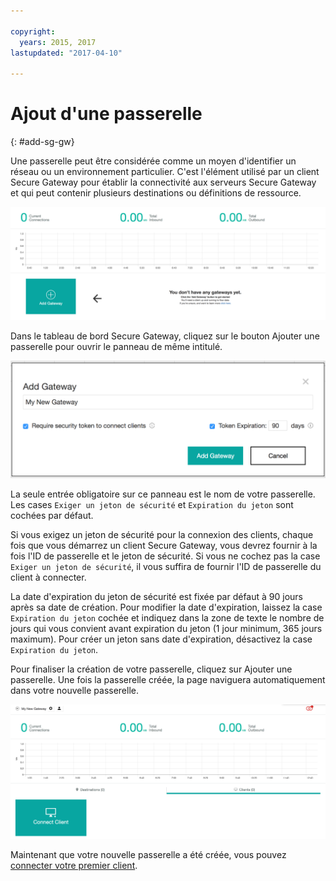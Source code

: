 ```yaml
---

copyright:
  years: 2015, 2017
lastupdated: "2017-04-10"

---
```


# Ajout d'une passerelle
{: #add-sg-gw}

Une passerelle peut être considérée comme un moyen d'identifier un réseau ou un environnement particulier.  C'est l'élément utilisé par un client Secure Gateway pour établir la connectivité aux serveurs Secure Gateway et qui peut contenir plusieurs destinations ou définitions de ressource.

![Tableau de bord Secure Gateway](./images/newDashboard.png?raw=true "Tableau de bord Secure Gateway")

Dans le tableau de bord Secure Gateway, cliquez sur le bouton Ajouter une passerelle pour ouvrir le panneau de même intitulé.

![Ajouter une passerelle](./images/addGateway.png?raw=true "Ajouter une passerelle")

La seule entrée obligatoire sur ce panneau est le nom de votre passerelle.  Les cases `Exiger un jeton de sécurité` et `Expiration du jeton` sont cochées par défaut.

Si vous exigez un jeton de sécurité pour la connexion des clients, chaque fois que vous démarrez un client Secure Gateway, vous devrez fournir à la fois l'ID de passerelle et le jeton de sécurité.  Si vous ne cochez pas la case `Exiger un jeton de sécurité`, il vous suffira de fournir l'ID de passerelle du client à connecter.

La date d'expiration du jeton de sécurité est fixée par défaut à 90 jours après sa date de création.  Pour modifier la date d'expiration, laissez la case `Expiration du jeton` cochée et indiquez dans la zone de texte le nombre de jours qui vous convient avant expiration du jeton (1 jour minimum, 365 jours maximum).  Pour créer un jeton sans date d'expiration, désactivez la case `Expiration du jeton`.  

Pour finaliser la création de votre passerelle, cliquez sur Ajouter une passerelle.  Une fois la passerelle créée, la page naviguera automatiquement dans votre nouvelle passerelle.

![Nouvelle passerelle](./images/newGateway.png?raw=true "Nouvelle passerelle")

Maintenant que votre nouvelle passerelle a été créée, vous pouvez [connecter votre premier client](/docs/services/SecureGateway/securegateway_client.html).
